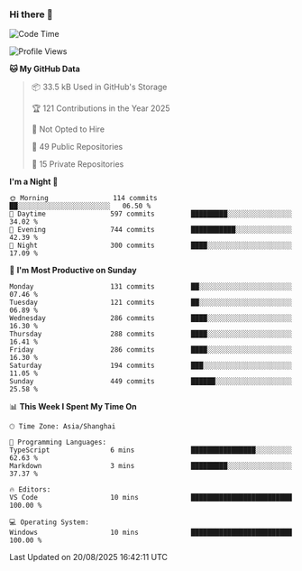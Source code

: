 ### Hi there 👋

<!--
**robinWongM/robinWongM** is a ✨ _special_ ✨ repository because its `README.md` (this file) appears on your GitHub profile.

Here are some ideas to get you started:

- 🔭 I’m currently working on ...
- 🌱 I’m currently learning ...
- 👯 I’m looking to collaborate on ...
- 🤔 I’m looking for help with ...
- 💬 Ask me about ...
- 📫 How to reach me: ...
- 😄 Pronouns: ...
- ⚡ Fun fact: ...
-->

<!--START_SECTION:waka-->
![Code Time](http://img.shields.io/badge/Code%20Time-272%20hrs%2015%20mins-blue)

![Profile Views](http://img.shields.io/badge/Profile%20Views-0-blue)

**🐱 My GitHub Data** 

> 📦 33.5 kB Used in GitHub's Storage 
 > 
> 🏆 121 Contributions in the Year 2025
 > 
> 🚫 Not Opted to Hire
 > 
> 📜 49 Public Repositories 
 > 
> 🔑 15 Private Repositories 
 > 
**I'm a Night 🦉** 

```text
🌞 Morning                114 commits         ██░░░░░░░░░░░░░░░░░░░░░░░   06.50 % 
🌆 Daytime                597 commits         █████████░░░░░░░░░░░░░░░░   34.02 % 
🌃 Evening                744 commits         ███████████░░░░░░░░░░░░░░   42.39 % 
🌙 Night                  300 commits         ████░░░░░░░░░░░░░░░░░░░░░   17.09 % 
```
📅 **I'm Most Productive on Sunday** 

```text
Monday                   131 commits         ██░░░░░░░░░░░░░░░░░░░░░░░   07.46 % 
Tuesday                  121 commits         ██░░░░░░░░░░░░░░░░░░░░░░░   06.89 % 
Wednesday                286 commits         ████░░░░░░░░░░░░░░░░░░░░░   16.30 % 
Thursday                 288 commits         ████░░░░░░░░░░░░░░░░░░░░░   16.41 % 
Friday                   286 commits         ████░░░░░░░░░░░░░░░░░░░░░   16.30 % 
Saturday                 194 commits         ███░░░░░░░░░░░░░░░░░░░░░░   11.05 % 
Sunday                   449 commits         ██████░░░░░░░░░░░░░░░░░░░   25.58 % 
```


📊 **This Week I Spent My Time On** 

```text
🕑︎ Time Zone: Asia/Shanghai

💬 Programming Languages: 
TypeScript               6 mins              ████████████████░░░░░░░░░   62.63 % 
Markdown                 3 mins              █████████░░░░░░░░░░░░░░░░   37.37 % 

🔥 Editors: 
VS Code                  10 mins             █████████████████████████   100.00 % 

💻 Operating System: 
Windows                  10 mins             █████████████████████████   100.00 % 
```


 Last Updated on 20/08/2025 16:42:11 UTC
<!--END_SECTION:waka-->
